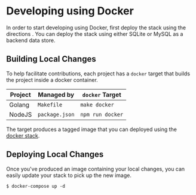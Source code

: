 # Developing using Docker

In order to start developing using Docker, first deploy the stack using the directions .
You can deploy the stack using either SQLite or MySQL as a backend data store.

## Building Local Changes

To help facilitate contributions, each project has a `docker` target that builds the project inside a docker container.

| Project | Managed by | `docker` Target |
|---|---|---|
| Golang | `Makefile` | `make docker` |
| NodeJS | `package.json` | `npm run docker` |

The target produces a tagged image that you can deployed using the [docker stack](../docker).

## Deploying Local Changes

Once you've produced an image containing your local changes, you can easily update your stack to pick up the new image.

```
$ docker-compose up -d
```
